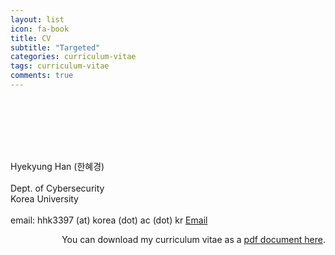 ```yaml
---  
layout: list
icon: fa-book
title: CV  
subtitle: "Targeted"  
categories: curriculum-vitae 
tags: curriculum-vitae 
comments: true  
---  
```


<header>
  </header>

<div class="row margin-minus padding0">
  <div class="3u 12u$(mobile) margin0">
    <a href="#" class="image fit"><img src="{{ 'assets/img/me.jpg' | relative_url }}" alt="" /></a>
    <header>
    </header>
  </div>
  <div class="4u 12u$(mobile)" align="left">
    <name-bold>Hyekyung Han (한혜경)</name-bold><br><br>
      Dept. of Cybersecurity <br>
      Korea University <br><br>
      email: hhk3397 (at) korea (dot) ac (dot) kr
      <a href="mailto:hhk3397@korea.ac.kr" class="icon fa-envelope"><span class="label">Email</span></a>
  </div>
</div>
<div>
  <p align="right">
    You can download my curriculum vitae as a <a class=aboutme href="assets/files/test.pdf">pdf document here</a>.
  </p>
</div>
